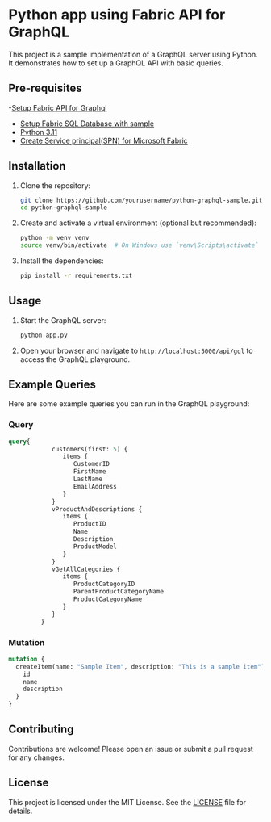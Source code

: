 # Python app using Fabric API for GraphQL

This project is a sample implementation of a GraphQL server using Python. It demonstrates how to set up a GraphQL API with basic queries. 

## Pre-requisites

-[Setup Fabric API for Graphql](https://learn.microsoft.com/en-us/fabric/data-engineering/get-started-api-graphql)
- [Setup Fabric SQL Database with sample](https://learn.microsoft.com/en-us/fabric/database/sql/tutorial-ingest-data)
- [Python 3.11](https://www.python.org/downloads/release/python-3110/)
- [Create Service principal(SPN) for Microsoft Fabric](https://www.youtube.com/watch?v=_RXpvWjgZE8)

## Installation

1. Clone the repository:
    ```sh
    git clone https://github.com/yourusername/python-graphql-sample.git
    cd python-graphql-sample
    ```

2. Create and activate a virtual environment (optional but recommended):
    ```sh
    python -m venv venv
    source venv/bin/activate  # On Windows use `venv\Scripts\activate`
    ```

3. Install the dependencies:
    ```sh
    pip install -r requirements.txt
    ```

## Usage

1. Start the GraphQL server:
    ```sh
    python app.py
    ```

2. Open your browser and navigate to `http://localhost:5000/api/gql` to access the GraphQL playground.

## Example Queries

Here are some example queries you can run in the GraphQL playground:

### Query
```graphql
query{
            customers(first: 5) {
               items {
                  CustomerID
                  FirstName
                  LastName
                  EmailAddress         
               }
            }
            vProductAndDescriptions {
               items {
                  ProductID
                  Name
                  Description
                  ProductModel       
               }
            }
            vGetAllCategories {
               items {
                  ProductCategoryID
                  ParentProductCategoryName
                  ProductCategoryName
               }
            }
         }
```

### Mutation
```graphql
mutation {
  createItem(name: "Sample Item", description: "This is a sample item") {
    id
    name
    description
  }
}
```

## Contributing

Contributions are welcome! Please open an issue or submit a pull request for any changes.

## License

This project is licensed under the MIT License. See the [LICENSE](LICENSE) file for details.


